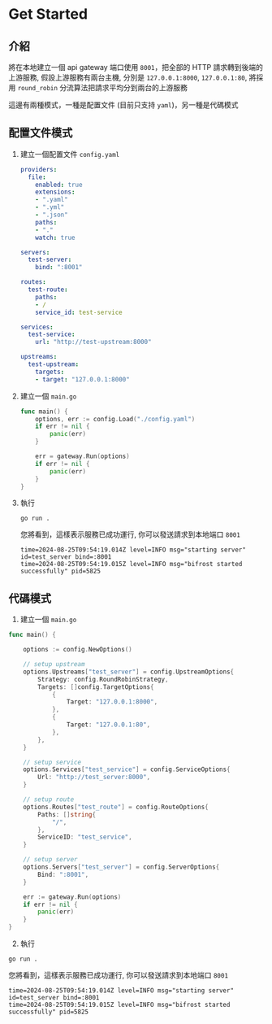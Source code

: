 # Get Started

## 介紹

將在本地建立一個 api gateway 端口使用 `8001`，把全部的 HTTP 請求轉到後端的上游服務, 假設上游服務有兩台主機, 分別是 `127.0.0.1:8000`, `127.0.0.1:80`, 將採用 `round_robin` 分流算法把請求平均分到兩台的上游服務

這邊有兩種模式，一種是配置文件 (目前只支持 `yaml`)，另一種是代碼模式

## 配置文件模式

1. 建立一個配置文件 `config.yaml`

	```yaml
	providers:
	  file:
		enabled: true
		extensions:
		- ".yaml"
		- ".yml"
		- ".json"
		paths:
		- "."
		watch: true

	servers:
	  test-server:
		bind: ":8001"

	routes:
	  test-route:
		paths:
		- /
		service_id: test-service

	services:
	  test-service:
		url: "http://test-upstream:8000"

	upstreams:
	  test-upstream:
		targets:
		- target: "127.0.0.1:8000"
	```

1. 建立一個 `main.go`

	```Go
	func main() {
		options, err := config.Load("./config.yaml")
		if err != nil {
			panic(err)
		}

		err = gateway.Run(options)
		if err != nil {
			panic(err)
		}
	}
	```
1. 執行

	```shell
	go run .
	```
	您將看到，這樣表示服務已成功運行, 你可以發送請求到本地端口 `8001`
	```shell
	time=2024-08-25T09:54:19.014Z level=INFO msg="starting server" id=test_server bind=:8001
	time=2024-08-25T09:54:19.015Z level=INFO msg="bifrost started successfully" pid=5825
	```


## 代碼模式

1. 建立一個 `main.go`

```Go
func main() {

	options := config.NewOptions()

	// setup upstream
	options.Upstreams["test_server"] = config.UpstreamOptions{
		Strategy: config.RoundRobinStrategy,
		Targets: []config.TargetOptions{
			{
				Target: "127.0.0.1:8000",
			},
			{
				Target: "127.0.0.1:80",
			},
		},
	}

	// setup service
	options.Services["test_service"] = config.ServiceOptions{
		Url: "http://test_server:8000",
	}

	// setup route
	options.Routes["test_route"] = config.RouteOptions{
		Paths: []string{
			"/",
		},
		ServiceID: "test_service",
	}

	// setup server
	options.Servers["test_server"] = config.ServerOptions{
		Bind: ":8001",
	}

	err := gateway.Run(options)
	if err != nil {
		panic(err)
	}
}
```
2. 執行

```shell
go run .
```
您將看到，這樣表示服務已成功運行, 你可以發送請求到本地端口 `8001`
```shell
time=2024-08-25T09:54:19.014Z level=INFO msg="starting server" id=test_server bind=:8001
time=2024-08-25T09:54:19.015Z level=INFO msg="bifrost started successfully" pid=5825
```